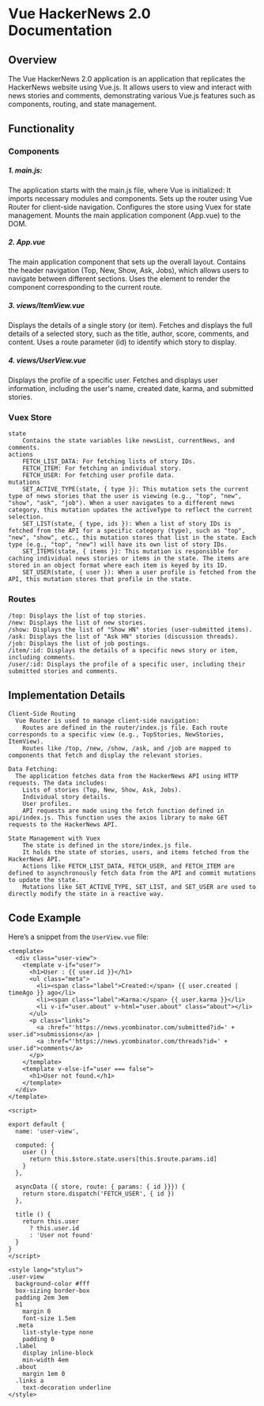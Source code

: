 # Vue HackerNews 2.0 Documentation

## Overview

The Vue HackerNews 2.0 application is an application that replicates the HackerNews website using Vue.js. It allows users to view and interact with news stories and comments, demonstrating various Vue.js features such as components, routing, and state management.

## Functionality

### Components

##### 1. main.js:
The application starts with the main.js file, where Vue is initialized:
    It imports necessary modules and components.
    Sets up the router using Vue Router for client-side navigation.
    Configures the store using Vuex for state management.
    Mounts the main application component (App.vue) to the DOM.
   
##### 2. App.vue
The main application component that sets up the overall layout.
Contains the header navigation (Top, New, Show, Ask, Jobs), which allows users to navigate between different sections.
Uses the <router-view> element to render the component corresponding to the current route.

##### 3. views/ItemView.vue
Displays the details of a single story (or item).
Fetches and displays the full details of a selected story, such as the title, author, score, comments, and content.
Uses a route parameter (id) to identify which story to display.

##### 4. views/UserView.vue
Displays the profile of a specific user.
Fetches and displays user information, including the user's name, created date, karma, and submitted stories.

        
### Vuex Store

    state
        Contains the state variables like newsList, currentNews, and comments.
    actions
        FETCH_LIST_DATA: For fetching lists of story IDs.
        FETCH_ITEM: For fetching an individual story.
        FETCH_USER: For fetching user profile data.
    mutations
        SET_ACTIVE_TYPE(state, { type }): This mutation sets the current type of news stories that the user is viewing (e.g., "top", "new", "show", "ask", "job"). When a user navigates to a different news category, this mutation updates the activeType to reflect the current selection.
        SET_LIST(state, { type, ids }): When a list of story IDs is fetched from the API for a specific category (type), such as "top", "new", "show", etc., this mutation stores that list in the state. Each type (e.g., "top", "new") will have its own list of story IDs.
        SET_ITEMS(state, { items }): This mutation is responsible for caching individual news stories or items in the state. The items are stored in an object format where each item is keyed by its ID. 
        SET_USER(state, { user }): When a user profile is fetched from the API, this mutation stores that profile in the state.

### Routes

    /top: Displays the list of top stories.
    /new: Displays the list of new stories.
    /show: Displays the list of "Show HN" stories (user-submitted items).
    /ask: Displays the list of "Ask HN" stories (discussion threads).
    /job: Displays the list of job postings.
    /item/:id: Displays the details of a specific news story or item, including comments.
    /user/:id: Displays the profile of a specific user, including their submitted stories and comments.

## Implementation Details

    Client-Side Routing
      Vue Router is used to manage client-side navigation:
        Routes are defined in the router/index.js file. Each route corresponds to a specific view (e.g., TopStories, NewStories, ItemView).
        Routes like /top, /new, /show, /ask, and /job are mapped to components that fetch and display the relevant stories.

    Data Fetching:
      The application fetches data from the HackerNews API using HTTP requests. The data includes:
        Lists of stories (Top, New, Show, Ask, Jobs).
        Individual story details.
        User profiles.
        API requests are made using the fetch function defined in api/index.js. This function uses the axios library to make GET requests to the HackerNews API.

    State Management with Vuex
        The state is defined in the store/index.js file.
        It holds the state of stories, users, and items fetched from the HackerNews API.
        Actions like FETCH_LIST_DATA, FETCH_USER, and FETCH_ITEM are defined to asynchronously fetch data from the API and commit mutations to update the state.
        Mutations like SET_ACTIVE_TYPE, SET_LIST, and SET_USER are used to directly modify the state in a reactive way.

        
    
## Code Example

Here’s a snippet from the `UserView.vue` file:

```
<template>
  <div class="user-view">
    <template v-if="user">
      <h1>User : {{ user.id }}</h1>
      <ul class="meta">
        <li><span class="label">Created:</span> {{ user.created | timeAgo }} ago</li>
        <li><span class="label">Karma:</span> {{ user.karma }}</li>
        <li v-if="user.about" v-html="user.about" class="about"></li>
      </ul>
      <p class="links">
        <a :href="'https://news.ycombinator.com/submitted?id=' + user.id">submissions</a> |
        <a :href="'https://news.ycombinator.com/threads?id=' + user.id">comments</a>
      </p>
    </template>
    <template v-else-if="user === false">
      <h1>User not found.</h1>
    </template>
  </div>
</template>

<script>

export default {
  name: 'user-view',

  computed: {
    user () {
      return this.$store.state.users[this.$route.params.id]
    }
  },

  asyncData ({ store, route: { params: { id }}}) {
    return store.dispatch('FETCH_USER', { id })
  },

  title () {
    return this.user
      ? this.user.id
      : 'User not found'
  }
}
</script>

<style lang="stylus">
.user-view
  background-color #fff
  box-sizing border-box
  padding 2em 3em
  h1
    margin 0
    font-size 1.5em
  .meta
    list-style-type none
    padding 0
  .label
    display inline-block
    min-width 4em
  .about
    margin 1em 0
  .links a
    text-decoration underline
</style>
```
